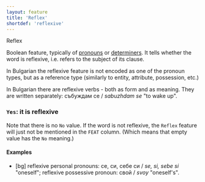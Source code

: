 ```yaml
---
layout: feature
title: 'Reflex'
shortdef: 'reflexive'
---
```


Reflex

Boolean feature, typically of [pronouns](u-pos/PRON) or
[determiners](u-pos/DET). It tells whether the word is reflexive,
i.e. refers to the subject of its clause.

In Bulgarian the reflexive feature is not encoded as one of the pronoun types,
but as a reference type (similarly to entity, attribute, possession, etc.)

In Bulgarian there are reflexive verbs - both as form and as meaning. They are written
separately: събуждам се / _sabuzhdam se_ "to wake up".

### `Yes`: it is reflexive

Note that there is no `No` value. If the word is not reflexive, the
`Reflex` feature will just not be mentioned in the `FEAT`
column. (Which means that empty value has the `No` meaning.)

#### Examples

* [bg] reflexive personal pronouns: се, си, себе си / _se, si, sebe si_ "oneself"; reflexive possessive
  pronoun: свой / _svoy_ "oneself's".


